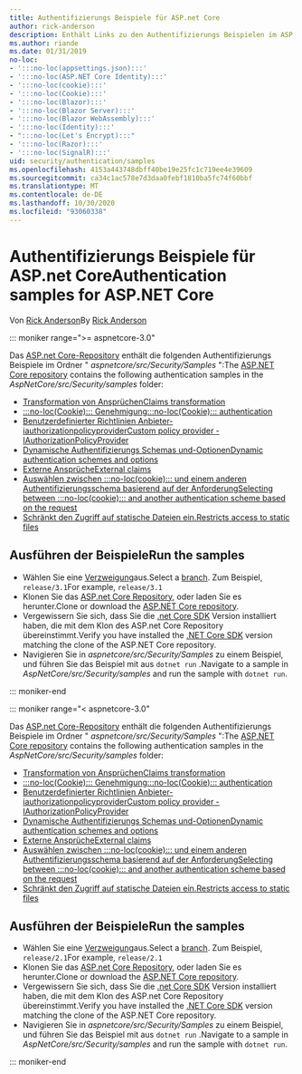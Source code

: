 ```yaml
---
title: Authentifizierungs Beispiele für ASP.net Core
author: rick-anderson
description: Enthält Links zu den Authentifizierungs Beispielen im ASP.net Core Repository.
ms.author: riande
ms.date: 01/31/2019
no-loc:
- ':::no-loc(appsettings.json):::'
- ':::no-loc(ASP.NET Core Identity):::'
- ':::no-loc(cookie):::'
- ':::no-loc(Cookie):::'
- ':::no-loc(Blazor):::'
- ':::no-loc(Blazor Server):::'
- ':::no-loc(Blazor WebAssembly):::'
- ':::no-loc(Identity):::'
- ":::no-loc(Let's Encrypt):::"
- ':::no-loc(Razor):::'
- ':::no-loc(SignalR):::'
uid: security/authentication/samples
ms.openlocfilehash: 4153a443748dbff40be19e25fc1c719ee4e39609
ms.sourcegitcommit: ca34c1ac578e7d3daa0febf1810ba5fc74f60bbf
ms.translationtype: MT
ms.contentlocale: de-DE
ms.lasthandoff: 10/30/2020
ms.locfileid: "93060338"
---
```

# <a name="authentication-samples-for-aspnet-core"></a><span data-ttu-id="d5b46-103">Authentifizierungs Beispiele für ASP.net Core</span><span class="sxs-lookup"><span data-stu-id="d5b46-103">Authentication samples for ASP.NET Core</span></span>

<span data-ttu-id="d5b46-104">Von [Rick Anderson](https://twitter.com/RickAndMSFT)</span><span class="sxs-lookup"><span data-stu-id="d5b46-104">By [Rick Anderson](https://twitter.com/RickAndMSFT)</span></span>

::: moniker range=">= aspnetcore-3.0"

<span data-ttu-id="d5b46-105">Das [ASP.net Core-Repository](https://github.com/dotnet/AspNetCore) enthält die folgenden Authentifizierungs Beispiele im Ordner " *aspnetcore/src/Security/Samples* ":</span><span class="sxs-lookup"><span data-stu-id="d5b46-105">The [ASP.NET Core repository](https://github.com/dotnet/AspNetCore) contains the following authentication samples in the *AspNetCore/src/Security/samples* folder:</span></span>

* [<span data-ttu-id="d5b46-106">Transformation von Ansprüchen</span><span class="sxs-lookup"><span data-stu-id="d5b46-106">Claims transformation</span></span>](https://github.com/dotnet/AspNetCore/tree/release/3.1/src/Security/samples/ClaimsTransformation)
* <span data-ttu-id="d5b46-107">[:::no-loc(Cookie)::: Genehmigung](https://github.com/dotnet/AspNetCore/tree/release/3.1/src/Security/samples/:::no-loc(Cookie):::s)</span><span class="sxs-lookup"><span data-stu-id="d5b46-107">[:::no-loc(Cookie)::: authentication](https://github.com/dotnet/AspNetCore/tree/release/3.1/src/Security/samples/:::no-loc(Cookie):::s)</span></span>
* [<span data-ttu-id="d5b46-108">Benutzerdefinierter Richtlinien Anbieter-iauthorizationpolicyprovider</span><span class="sxs-lookup"><span data-stu-id="d5b46-108">Custom policy provider - IAuthorizationPolicyProvider</span></span>](https://github.com/dotnet/AspNetCore/tree/release/3.1/src/Security/samples/CustomPolicyProvider)
* [<span data-ttu-id="d5b46-109">Dynamische Authentifizierungs Schemas und-Optionen</span><span class="sxs-lookup"><span data-stu-id="d5b46-109">Dynamic authentication schemes and options</span></span>](https://github.com/dotnet/AspNetCore/tree/release/3.1/src/Security/samples/DynamicSchemes)
* <span data-ttu-id="d5b46-110">[Externe Ansprüche](https://github.com/dotnet/AspNetCore/tree/release/3.1/src/Security/samples/:::no-loc(Identity):::.ExternalClaims)</span><span class="sxs-lookup"><span data-stu-id="d5b46-110">[External claims](https://github.com/dotnet/AspNetCore/tree/release/3.1/src/Security/samples/:::no-loc(Identity):::.ExternalClaims)</span></span>
* [<span data-ttu-id="d5b46-111">Auswählen zwischen :::no-loc(cookie)::: und einem anderen Authentifizierungsschema basierend auf der Anforderung</span><span class="sxs-lookup"><span data-stu-id="d5b46-111">Selecting between :::no-loc(cookie)::: and another authentication scheme based on the request</span></span>](https://github.com/dotnet/AspNetCore/tree/release/3.1/src/Security/samples/PathSchemeSelection)
* [<span data-ttu-id="d5b46-112">Schränkt den Zugriff auf statische Dateien ein.</span><span class="sxs-lookup"><span data-stu-id="d5b46-112">Restricts access to static files</span></span>](https://github.com/dotnet/AspNetCore/tree/release/3.1/src/Security/samples/StaticFilesAuth)

## <a name="run-the-samples"></a><span data-ttu-id="d5b46-113">Ausführen der Beispiele</span><span class="sxs-lookup"><span data-stu-id="d5b46-113">Run the samples</span></span>

* <span data-ttu-id="d5b46-114">Wählen Sie eine [Verzweigung](https://github.com/dotnet/AspNetCore)aus.</span><span class="sxs-lookup"><span data-stu-id="d5b46-114">Select a [branch](https://github.com/dotnet/AspNetCore).</span></span> <span data-ttu-id="d5b46-115">Zum Beispiel, `release/3.1`</span><span class="sxs-lookup"><span data-stu-id="d5b46-115">For example, `release/3.1`</span></span>
* <span data-ttu-id="d5b46-116">Klonen Sie das [ASP.net Core Repository](https://github.com/dotnet/AspNetCore), oder laden Sie es herunter.</span><span class="sxs-lookup"><span data-stu-id="d5b46-116">Clone or download the [ASP.NET Core repository](https://github.com/dotnet/AspNetCore).</span></span>
* <span data-ttu-id="d5b46-117">Vergewissern Sie sich, dass Sie die [.net Core SDK](https://dotnet.microsoft.com/download/dotnet-core) Version installiert haben, die mit dem Klon des ASP.net Core Repository übereinstimmt.</span><span class="sxs-lookup"><span data-stu-id="d5b46-117">Verify you have installed the [.NET Core SDK](https://dotnet.microsoft.com/download/dotnet-core) version matching the clone of the ASP.NET Core repository.</span></span>
* <span data-ttu-id="d5b46-118">Navigieren Sie in *aspnetcore/src/Security/Samples* zu einem Beispiel, und führen Sie das Beispiel mit aus `dotnet run` .</span><span class="sxs-lookup"><span data-stu-id="d5b46-118">Navigate to a sample in *AspNetCore/src/Security/samples* and run the sample with `dotnet run`.</span></span>

::: moniker-end

::: moniker range="< aspnetcore-3.0"

<span data-ttu-id="d5b46-119">Das [ASP.net Core-Repository](https://github.com/dotnet/AspNetCore) enthält die folgenden Authentifizierungs Beispiele im Ordner " *aspnetcore/src/Security/Samples* ":</span><span class="sxs-lookup"><span data-stu-id="d5b46-119">The [ASP.NET Core repository](https://github.com/dotnet/AspNetCore) contains the following authentication samples in the *AspNetCore/src/Security/samples* folder:</span></span>

* [<span data-ttu-id="d5b46-120">Transformation von Ansprüchen</span><span class="sxs-lookup"><span data-stu-id="d5b46-120">Claims transformation</span></span>](https://github.com/dotnet/AspNetCore/tree/release/2.1/src/Security/samples/ClaimsTransformation)
* <span data-ttu-id="d5b46-121">[:::no-loc(Cookie)::: Genehmigung](https://github.com/dotnet/AspNetCore/tree/release/2.1/src/Security/samples/:::no-loc(Cookie):::s)</span><span class="sxs-lookup"><span data-stu-id="d5b46-121">[:::no-loc(Cookie)::: authentication](https://github.com/dotnet/AspNetCore/tree/release/2.1/src/Security/samples/:::no-loc(Cookie):::s)</span></span>
* [<span data-ttu-id="d5b46-122">Benutzerdefinierter Richtlinien Anbieter-iauthorizationpolicyprovider</span><span class="sxs-lookup"><span data-stu-id="d5b46-122">Custom policy provider - IAuthorizationPolicyProvider</span></span>](https://github.com/dotnet/AspNetCore/tree/2.1.3/src/Security/samples/CustomPolicyProvider)
* [<span data-ttu-id="d5b46-123">Dynamische Authentifizierungs Schemas und-Optionen</span><span class="sxs-lookup"><span data-stu-id="d5b46-123">Dynamic authentication schemes and options</span></span>](https://github.com/dotnet/AspNetCore/tree/release/2.1/src/Security/samples/DynamicSchemes)
* <span data-ttu-id="d5b46-124">[Externe Ansprüche](https://github.com/dotnet/AspNetCore/tree/release/2.1/src/Security/samples/:::no-loc(Identity):::.ExternalClaims)</span><span class="sxs-lookup"><span data-stu-id="d5b46-124">[External claims](https://github.com/dotnet/AspNetCore/tree/release/2.1/src/Security/samples/:::no-loc(Identity):::.ExternalClaims)</span></span>
* [<span data-ttu-id="d5b46-125">Auswählen zwischen :::no-loc(cookie)::: und einem anderen Authentifizierungsschema basierend auf der Anforderung</span><span class="sxs-lookup"><span data-stu-id="d5b46-125">Selecting between :::no-loc(cookie)::: and another authentication scheme based on the request</span></span>](https://github.com/dotnet/AspNetCore/tree/release/2.1/src/Security/samples/PathSchemeSelection)
* [<span data-ttu-id="d5b46-126">Schränkt den Zugriff auf statische Dateien ein.</span><span class="sxs-lookup"><span data-stu-id="d5b46-126">Restricts access to static files</span></span>](https://github.com/dotnet/AspNetCore/tree/2.1.3/src/Security/samples/StaticFilesAuth)

## <a name="run-the-samples"></a><span data-ttu-id="d5b46-127">Ausführen der Beispiele</span><span class="sxs-lookup"><span data-stu-id="d5b46-127">Run the samples</span></span>

* <span data-ttu-id="d5b46-128">Wählen Sie eine [Verzweigung](https://github.com/dotnet/AspNetCore)aus.</span><span class="sxs-lookup"><span data-stu-id="d5b46-128">Select a [branch](https://github.com/dotnet/AspNetCore).</span></span> <span data-ttu-id="d5b46-129">Zum Beispiel, `release/2.1`</span><span class="sxs-lookup"><span data-stu-id="d5b46-129">For example, `release/2.1`</span></span>
* <span data-ttu-id="d5b46-130">Klonen Sie das [ASP.net Core Repository](https://github.com/dotnet/AspNetCore), oder laden Sie es herunter.</span><span class="sxs-lookup"><span data-stu-id="d5b46-130">Clone or download the [ASP.NET Core repository](https://github.com/dotnet/AspNetCore).</span></span>
* <span data-ttu-id="d5b46-131">Vergewissern Sie sich, dass Sie die [.net Core SDK](https://dotnet.microsoft.com/download/dotnet-core) Version installiert haben, die mit dem Klon des ASP.net Core Repository übereinstimmt.</span><span class="sxs-lookup"><span data-stu-id="d5b46-131">Verify you have installed the [.NET Core SDK](https://dotnet.microsoft.com/download/dotnet-core) version matching the clone of the ASP.NET Core repository.</span></span>
* <span data-ttu-id="d5b46-132">Navigieren Sie in *aspnetcore/src/Security/Samples* zu einem Beispiel, und führen Sie das Beispiel mit aus `dotnet run` .</span><span class="sxs-lookup"><span data-stu-id="d5b46-132">Navigate to a sample in *AspNetCore/src/Security/samples* and run the sample with `dotnet run`.</span></span>

::: moniker-end
